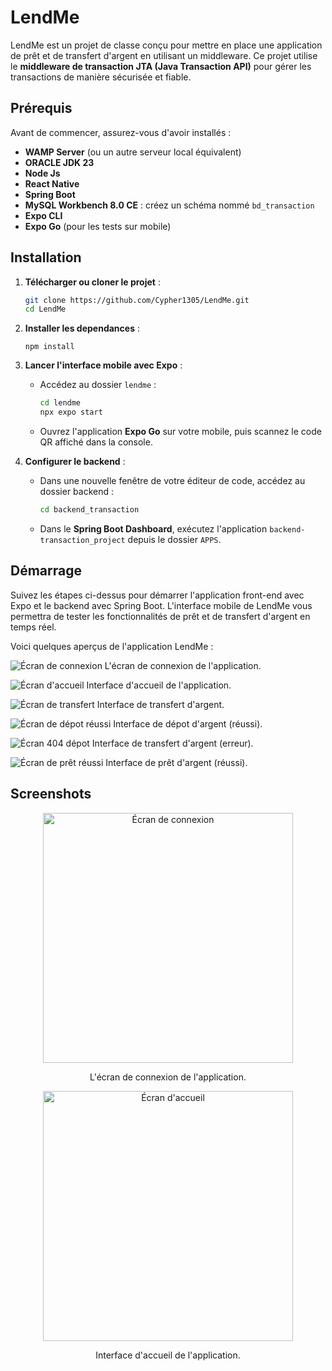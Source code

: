 # LendMe

LendMe est un projet de classe conçu pour mettre en place une application de prêt et de transfert d'argent en utilisant un middleware. 
Ce projet utilise le **middleware de transaction JTA (Java Transaction API)** pour gérer les transactions de manière sécurisée et fiable.

## Prérequis

Avant de commencer, assurez-vous d'avoir installés :

- **WAMP Server** (ou un autre serveur local équivalent)
- **ORACLE JDK 23**
- **Node Js**
- **React Native**
- **Spring Boot**
- **MySQL Workbench 8.0 CE** : créez un schéma nommé `bd_transaction`
- **Expo CLI**
- **Expo Go** (pour les tests sur mobile)

## Installation

1. **Télécharger ou cloner le projet** :

   ```bash
   git clone https://github.com/Cypher1305/LendMe.git
   cd LendMe
   ```
2. **Installer les dependances** :

   ```npm install```

2. **Lancer l'interface mobile avec Expo** :
   - Accédez au dossier `lendme` :

     ```bash
     cd lendme
     npx expo start
     ```

   - Ouvrez l'application **Expo Go** sur votre mobile, puis scannez le code QR affiché dans la console.

3. **Configurer le backend** :
   - Dans une nouvelle fenêtre de votre éditeur de code, accédez au dossier backend :

     ```bash
     cd backend_transaction
     ```

   - Dans le **Spring Boot Dashboard**, exécutez l'application `backend-transaction_project` depuis le dossier `APPS`.

## Démarrage

Suivez les étapes ci-dessus pour démarrer l'application front-end avec Expo et le backend avec Spring Boot. 
L'interface mobile de LendMe vous permettra de tester les fonctionnalités de prêt et de transfert d'argent en temps réel.

Voici quelques aperçus de l'application LendMe :

![Écran de connexion](images/lendme_6.jpeg) L'écran de connexion de l'application.

![Écran d'accueil](images/lendme_4.jpeg) Interface d'accueil de l'application.

![Écran de transfert](images/lendme_5.jpeg) Interface de transfert d'argent.

![Écran de dépot réussi](images/lendme_2.jpeg) Interface de dépot d'argent (réussi).

![Écran 404 dépot](images/lendme_3.jpeg) Interface de transfert d'argent (erreur).

![Écran de prêt réussi](images/lendme_1.jpeg) Interface de prêt d'argent (réussi).

## Screenshots

<div align="center">
  <img src="images/lendme_6.jpeg" alt="Écran de connexion" width="400" />
  <p>L'écran de connexion de l'application.</p>
</div>

<div align="center">
  <img src="images/lendme_4.jpeg" alt="Écran d'accueil" width="400" />
  <p>Interface d'accueil de l'application.</p>
</div>
